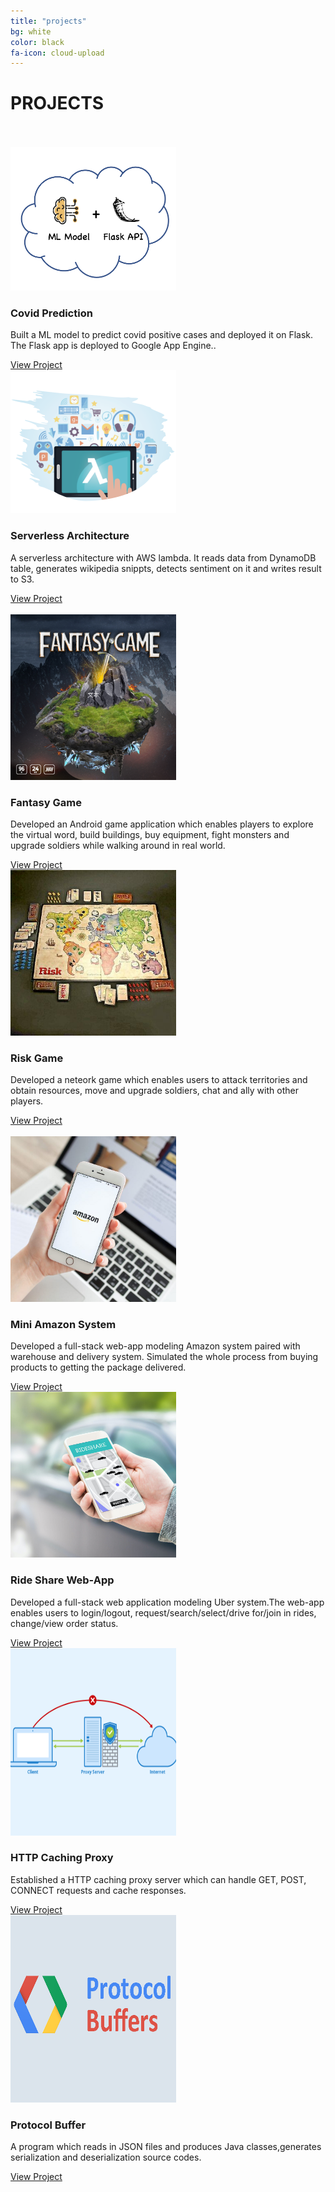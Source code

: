 ```yaml
---
title: "projects"
bg: white
color: black
fa-icon: cloud-upload
---
```


<div id="projects">
<h1 class="heading">PROJECTS</h1>
<br><br>
<div class="row ">  
    <div class="col-md-6" style="visibility:hidden animation-name:none;">
        <div class="project shadow-large">
            <div class="project-image">
                <img src="img/covid.jpg" width="265px"/>
            </div>
            <div class="project-info">
                <h3>Covid Prediction</h3>
                <p>Built a ML model to predict covid positive cases and deployed it on Flask. The Flask app is deployed to Google App Engine..
                </p>
                <a href="https://github.com/yueyang0115/covid-prediction-ML-flask-app-on-GAE">View Project</a>       
            </div>
        </div>
    </div>
    <div class="col-md-6" style="visibility:hidden animation-name:none;">
        <div class="project shadow-large">
            <div class="project-image">
                <img src="img/aws.jpg" width="265px" />
            </div>
            <div class="project-info">
                <h3>Serverless Architecture</h3>
                <p>A serverless architecture with AWS lambda. It reads data from DynamoDB table, generates wikipedia snippts, detects sentiment on it and writes result to S3.
                </p>
                <a href="https://github.com/yueyang0115/serverless-architecture-with-AWS-Lambda">View Project</a>       
            </div>
            <br>
        </div>
    </div>
</div>
<div class="row ">  
    <div class="col-md-6" style="visibility:hidden animation-name:none;">
        <div class="project shadow-large">
            <div class="project-image">
                <img src="img/fantasy.jpg" width="265px"/>
            </div>
            <div class="project-info">
                <h3>Fantasy Game</h3>
                <p>Developed an Android game application which enables players to explore the virtual word, build buildings, buy equipment, fight monsters and upgrade soldiers while walking around in real world.
                </p>
                <a href="https://github.com/yueyang0115/Fantasy-Game">View Project</a>       
            </div>
        </div>
    </div>
    <div class="col-md-6" style="visibility:hidden animation-name:none;">
        <div class="project shadow-large">
            <div class="project-image">
                <img src="img/RISK.jpg" width="265px" />
            </div>
            <div class="project-info">
                <h3>Risk Game</h3>
                <p>Developed a neteork game which enables users to attack territories and obtain resources, move and upgrade soldiers, chat and ally with other players.
                </p>
                <a href="https://github.com/yueyang0115/RISK-Game">View Project</a>       
            </div>
            <br>
        </div>
    </div>
</div>
<div class="row ">  
    <div class="col-md-6" style="visibility:hidden animation-name:none;">
        <div class="project shadow-large">
            <div class="project-image">
                <img src="img/amazon.jpg" width="265px"/>
            </div>
            <div class="project-info">
                <h3>Mini Amazon System</h3>
                <p>Developed a full-stack web-app modeling Amazon system paired with warehouse and delivery system. Simulated the whole process from buying products to getting the package delivered.
                </p>
                <a href="https://github.com/yueyang0115/Mini-Amazon">View Project</a>       
            </div>
        </div>
    </div>
    <div class="col-md-6" style="visibility:hidden animation-name:none;">
        <div class="project shadow-large">
            <div class="project-image">
                <img src="img/ride.jpg" width="265px"/>
            </div>
            <div class="project-info">
                <h3>Ride Share Web-App</h3>
                <p>Developed a full-stack web application modeling Uber system.The web-app enables users to login/logout, request/search/select/drive for/join in rides, change/view order status.
                </p>
                <a href="https://github.com/yueyang0115/Ride-Sharing-Service-Web-App">View Project</a>       
            </div>
        </div>
    </div>
</div>
<div class="row ">  
    <div class="col-md-6" style="visibility:hidden animation-name:none;">
        <div class="project shadow-large">
            <div class="project-image">
                <img src="img/proxy.png" width="265px" height = "300px"/>
            </div>
            <div class="project-info">
                <h3>HTTP Caching Proxy</h3>
                <p>Established a HTTP caching proxy server which can handle GET, POST, CONNECT requests and cache responses.
                </p>
                <a href="https://github.com/yueyang0115/HTTP-Caching-Proxy">View Project</a>       
            </div>
        </div>
    </div>
    <div class="col-md-6" style="visibility:hidden animation-name:none;">
        <div class="project shadow-large">
            <div class="project-image">
                <img src="img/protocol.png" width="265px" height = "300px"/>
            </div>
            <div class="project-info">
                <h3>Protocol Buffer</h3>
                <p>A program which reads in JSON files and produces Java classes,generates serialization and deserialization source codes.
                </p>
                <a href="https://github.com/yueyang0115/Mini-Google-Protocol-Buffer">View Project</a>       
            </div>
        </div>
    </div>
</div>

</div>
